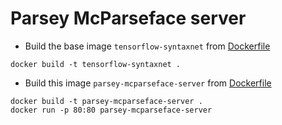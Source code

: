 # Parsey McParseface server

- Build the base image `tensorflow-syntaxnet` from [Dockerfile](https://github.com/tensorflow/models/blob/master/syntaxnet/Dockerfile)
```
docker build -t tensorflow-syntaxnet .
```

- Build this image `parsey-mcparseface-server` from [Dockerfile](Dockerfile)
```
docker build -t parsey-mcparseface-server .
docker run -p 80:80 parsey-mcparseface-server
```
